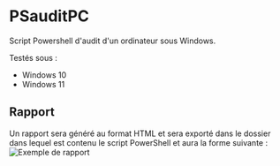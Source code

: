 # PSauditPC
Script Powershell d'audit d'un ordinateur sous Windows.

Testés sous :
- Windows 10
- Windows 11

## Rapport 

Un rapport sera généré au format HTML et sera exporté dans le dossier dans lequel est contenu le script PowerShell et aura la forme suivante :
![Exemple de rapport](https://zupimages.net/up/24/32/651v.png)
